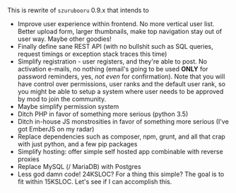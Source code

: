 This is rewrite of `szurubooru` 0.9.x that intends to

- Improve user experience within frontend. No more vertical user list. Better
  upload form, larger thumbnails, make top navigation stay out of user way.
  Maybe other goodies!
- Finally define sane REST API (with no bullshit such as SQL queries, request
  timings or exception stack traces this time)
- Simplify registration - user registers, and they're able to post. No
  activation e-mails, no nothing (email's going to be used **ONLY** for
  password reminders, yes, *not even* for confirmation). Note that you will
  have control over permissions, user ranks and the default user rank, so you
  might be able to setup a system where user needs to be approved by mod to
  join the community.
- Maybe simplify permission system
- Ditch PHP in favor of something more serious (python 3.5)
- Ditch in-house JS monstrosities in favor of something more serious (I've got
  EmberJS on my radar)
- Replace dependencies such as composer, npm, grunt, and all that crap with
  just python, and a few pip packages
- Simplify hosting: offer simple self hosted app combinable with reverse proxies
- Replace MySQL (/ MariaDB) with Postgres
- Less god damn code! 24KSLOC? For a thing this simple? The goal is to fit
  within 15KSLOC. Let's see if I can accomplish this.

